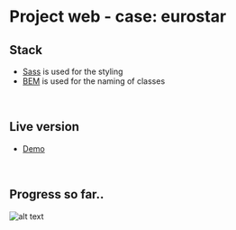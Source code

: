 # Project web - case: eurostar
## Stack
- [Sass](https://sass-lang.com/) is used for the styling
- [BEM](http://getbem.com/introduction/) is used for the naming of classes

<br>

## Live version
- [Demo](https://martijnkeesmaat.github.io/project-web-eurostar/)

<br>

## Progress so far..
![alt text](https://i.gyazo.com/25e587febcf010e810387d569d30d52e.gif)
<br>

